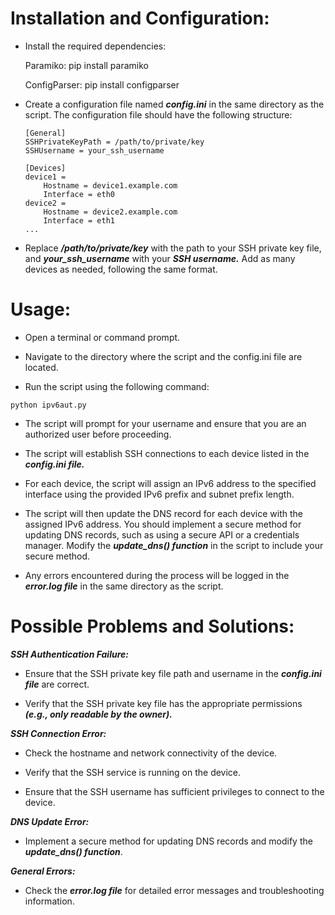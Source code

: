 # Installation and Configuration:


- Install the required dependencies:


    Paramiko: pip install paramiko

    ConfigParser: pip install configparser
    

- Create a configuration file named ***config.ini*** in the same directory as the script. The configuration file should have the following structure:

      [General]
      SSHPrivateKeyPath = /path/to/private/key
      SSHUsername = your_ssh_username
      
      [Devices]
      device1 = 
          Hostname = device1.example.com
          Interface = eth0
      device2 = 
          Hostname = device2.example.com
          Interface = eth1
      ...

- Replace ***/path/to/private/key*** with the path to your SSH private key file, and ***your_ssh_username*** with your ***SSH username.*** Add as many devices as needed, following the same format.


# Usage:


- Open a terminal or command prompt.


- Navigate to the directory where the script and the config.ini file are located.


- Run the script using the following command:


`python ipv6aut.py`


- The script will prompt for your username and ensure that you are an authorized user before proceeding.



- The script will establish SSH connections to each device listed in the ***config.ini file.***



- For each device, the script will assign an IPv6 address to the specified interface using the provided IPv6 prefix and subnet prefix length.



- The script will then update the DNS record for each device with the assigned IPv6 address. You should implement a secure method for updating DNS records, such as using a secure API or a credentials manager. Modify the ***update_dns() function*** in the script to include your secure method.



- Any errors encountered during the process will be logged in the ***error.log file*** in the same directory as the script.


# Possible Problems and Solutions:



***SSH Authentication Failure:***


- Ensure that the SSH private key file path and username in the ***config.ini file*** are correct.

- Verify that the SSH private key file has the appropriate permissions ***(e.g., only readable by the owner).***



***SSH Connection Error:***


- Check the hostname and network connectivity of the device.

- Verify that the SSH service is running on the device.

- Ensure that the SSH username has sufficient privileges to connect to the device.




***DNS Update Error:***


- Implement a secure method for updating DNS records and modify the ***update_dns() function***.



***General Errors:***


- Check the ***error.log file*** for detailed error messages and troubleshooting information.





